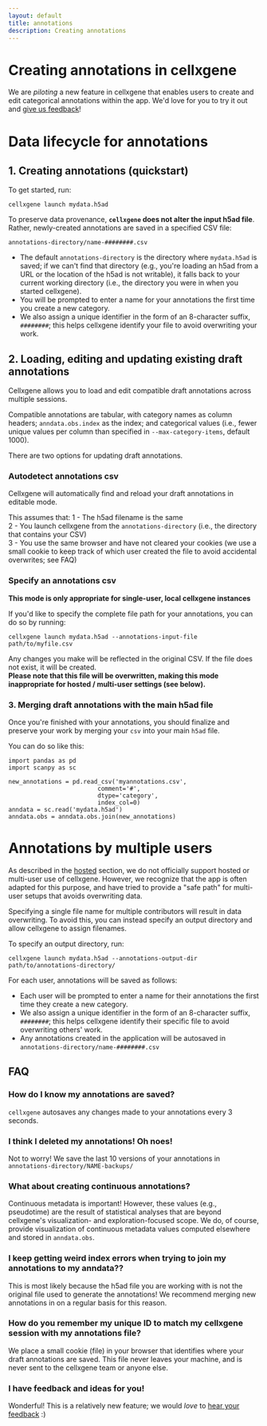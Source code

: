 ```yaml
---
layout: default
title: annotations
description: Creating annotations
---
```


# Creating annotations in cellxgene

We are _piloting_ a new feature in cellxgene that enables users to create and edit categorical annotations within the app. We'd love for you to try it out and [give us feedback](contact)!

# Data lifecycle for annotations  
## 1. Creating annotations (quickstart)

To get started, run:
```
cellxgene launch mydata.h5ad
```

To preserve data provenance, **`cellxgene` does not alter the input h5ad file**.  Rather, newly-created annotations are saved in a specified CSV file:  
```
annotations-directory/name-########.csv
```

- The default `annotations-directory` is the directory where `mydata.h5ad` is saved; if we can't find that directory (e.g., you're loading an h5ad from a URL or the location of the h5ad is not writable), it falls back to your current working directory (i.e., the directory you were in when you started cellxgene).
- You will be prompted to enter a name for your annotations the first time you create a new category.  
- We also assign a unique identifier in the form of an 8-character suffix, `########`; this helps cellxgene identify your file to avoid overwriting your work.

## 2. Loading, editing and updating existing draft annotations  

Cellxgene allows you to load and edit compatible draft annotations across multiple sessions.

Compatible annotations are tabular, with category names as column headers; `anndata.obs.index` as the index; and categorical values (i.e., fewer unique values per column than specified in `--max-category-items`, default 1000).

There are two options for updating draft annotations.

### Autodetect annotations csv

Cellxgene will automatically find and reload your draft annotations in editable mode.

This assumes that:
1 - The h5ad filename is the same  
2 - You launch cellxgene from the `annotations-directory` (i.e., the directory that contains your CSV)  
3 - You use the same browser and have not cleared your cookies (we use a small cookie to keep track of which user created the file to avoid accidental overwrites; see FAQ)


### Specify an annotations csv  
**This mode is only appropriate for single-user, local cellxgene instances**

If you'd like to specify the complete file path for your annotations, you can do so by running:  
```
cellxgene launch mydata.h5ad --annotations-input-file path/to/myfile.csv
```

Any changes you make will be reflected in the original CSV. If the file does not exist, it will be created.  
**Please note that this file will be overwritten, making this mode inappropriate for hosted / multi-user settings (see below).**

### 3. Merging draft annotations with the main h5ad file

Once you're finished with your annotations, you should finalize and preserve your work by merging your `csv` into your main `h5ad` file.

You can do so like this:  
```
import pandas as pd
import scanpy as sc

new_annotations = pd.read_csv('myannotations.csv',
                         comment='#',
                         dtype='category',
                         index_col=0)
anndata = sc.read('mydata.h5ad')
anndata.obs = anndata.obs.join(new_annotations)
```

# Annotations by multiple users  

As described in the [hosted](hosted) section, we do not officially support hosted or multi-user use of cellxgene. However, we recognize that the app is often adapted for this purpose, and have tried to provide a "safe path" for multi-user setups that avoids overwriting data.

Specifying a single file name for multiple contributors will result in data overwriting. To avoid this, you can instead specify an output directory and allow cellxgene to assign filenames.

To specify an output directory, run:  
```
cellxgene launch mydata.h5ad --annotations-output-dir path/to/annotations-directory/
```

For each user, annotations will be saved as follows:  
- Each user will be prompted to enter a name for their annotations the first time they create a new category.  
- We also assign a unique identifier in the form of an 8-character suffix, `########`; this helps cellxgene identify their specific file to avoid overwriting others' work.
- Any annotations created in the application will be autosaved in `annotations-directory/name-########.csv`



## FAQ

### How do I know my annotations are saved?
`cellxgene` autosaves any changes made to your annotations every 3 seconds.

### I think I deleted my annotations! Oh noes!  
Not to worry! We save the last 10 versions of your annotations in `annotations-directory/NAME-backups/`

### What about creating continuous annotations?  
Continuous metadata is important! However, these values (e.g., pseudotime) are the result of statistical analyses that are beyond cellxgene's visualization- and exploration-focused scope. We do, of course, provide visualization of continuous metadata values computed elsewhere and stored in `anndata.obs`.

### I keep getting weird index errors when trying to join my annotations to my anndata??  
This is most likely because the h5ad file you are working with is not the original file used to generate the annotations! We recommend merging new annotations in on a regular basis for this reason.

### How do you remember my unique ID to match my cellxgene session with my annotations file?
We place a small cookie (file) in your browser that identifies where your draft annotations are saved. This file never leaves your machine, and is never sent to the cellxgene team or anyone else.

### I have feedback and ideas for you!
Wonderful! This is a relatively new feature; we would _love_ to [hear your feedback](contact) :)
